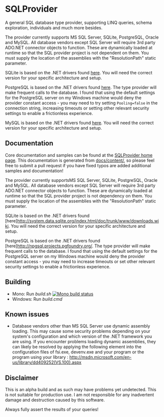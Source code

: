 # SQLProvider

A general SQL database type provider, supporting LINQ queries, schema exploration, individuals and much more besides.

The provider currently supports MS SQL Server, SQLite, PostgreSQL, Oracle and MySQL.  All database vendors except SQL Server will require 3rd party ADO.NET connector objects to function.  These are dynamically loaded at runtime so that the SQL provider project is not dependent on them.  You must supply the location of the assemblies with the "ResolutionPath" static parameter.

SQLite is based on the .NET drivers found [here](http://system.data.sqlite.org/index.html/doc/trunk/www/downloads.wiki).  You will need the correct version for your specific architecture and setup.

PostgreSQL is based on the .NET drivers found [here](http://npgsql.projects.pgfoundry.org/).  The type provider will make frequent calls to the database.  I found that using the default settings for the PostgreSQL server on my Windows machine would deny the provider constant access - you may need to try setting  `Pooling=false` in the connection string, increasing timeouts or setting other relevant security settings to enable a frictionless experience.

MySQL is based on the .NET drivers found [here](http://dev.mysql.com/downloads/connector/net/1.0.html).  You will need the correct version for your specific architecture and setup.

## Documentation

Core documentation and samples can be found at the [SQLProvider home page](http://fsprojects.github.io/FSharp.Data.Experimental.SqlCommandProvider/). This documentation is generated from [docs/content/](https://github.com/fsprojects/SQLProvider/tree/master/docs/content), so please feel free to submit a pull request if you have fixed typos are added additional samples and documentation!

The provider currently supportsMS SQL Server, SQLite, PostgreSQL, Oracle and MySQL.  All database vendors except SQL Server will require 3rd party ADO.NET connector objects to function.  These are dynamically loaded at runtime so that the SQL provider project is not dependency on them.  You must supply the location of the assemblies with the "ResolutionPath" static parameter.

SQLite is based on the .NET drivers found [here]http://system.data.sqlite.org/index.html/doc/trunk/www/downloads.wiki.  You will need the correct version for your specific architecture and setup.

PostgreSQL is based on the .NET drivers found [here]http://npgsql.projects.pgfoundry.org/.  The type provider will make frequent calls to the database.  I found that using the default settings for the PostgreSQL server on my Windows machine would deny the provider constant access - you may need to increase timeouts or set other relevant security settings to enable a frictionless experience.

## Building

* Mono: Run *build.sh*  [![Mono build status](https://travis-ci.org/fsprojects/SQLProvider.png)](https://travis-ci.org/fsprojects/SQLProvider)
* Windows: Run *build.cmd* 

## Known issues

- Database vendors other than MS SQL Server use dynamic assembly loading.  This may cause some security problems depending on your system's configuration and which version of the .NET framework you are using.  If you encounter problems loading dynamic assemblies, they can likely be resolved by applying the following element into the configuration files of  fsi.exe, devenv.exe and your program or the program using your library : http://msdn.microsoft.com/en-us/library/dd409252(VS.100).aspx

## Disclaimer

This is an alpha build and as such may have problems yet undetected. This is not suitable for production use.  I am not responsible for any inadvertent damage and destruction caused by this software. 

Always fully assert the results of your queries!


